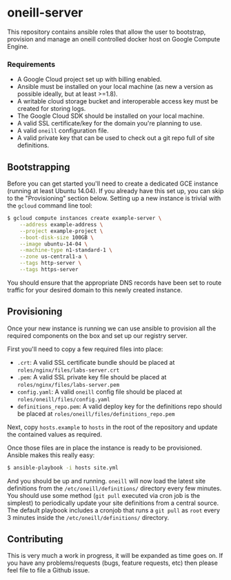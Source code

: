 oneill-server
=============

This repository contains ansible roles that allow the user to bootstrap,
provision and manage an oneill controlled docker host on Google Compute
Engine.


### Requirements

- A Google Cloud project set up with billing enabled.
- Ansible must be installed on your local machine (as new a version as
  possible ideally, but at least >=1.8).
- A writable cloud storage bucket and interoperable access key must be created
  for storing logs.
- The Google Cloud SDK should be installed on your local machine.
- A valid SSL certificate/key for the domain you're planning to use.
- A valid `oneill` configuration file.
- A valid private key that can be used to check out a git repo full of site
  definitions.



## Bootstrapping

Before you can get started you'll need to create a dedicated GCE instance
(running at least Ubuntu 14.04). If you already have this set up, you can skip
to the "Provisioning" section below. Setting up a new instance is trivial with
the `gcloud` command line tool:

```bash
$ gcloud compute instances create example-server \
    --address example-address \
    --project example-project \
    --boot-disk-size 100GB \
    --image ubuntu-14-04 \
    --machine-type n1-standard-1 \
    --zone us-central1-a \
    --tags http-server \
    --tags https-server
```

You should ensure that the appropriate DNS records have been set to route
traffic for your desired domain to this newly created instance.



## Provisioning

Once your new instance is running we can use ansible to provision all the
required components on the box and set up our registry server.

First you'll need to copy a few required files into place:

- `.crt`: A valid SSL certificate bundle should be placed at `roles/nginx/files/labs-server.crt`
- `.pem`: A valid SSL private key file should be placed at `roles/nginx/files/labs-server.pem`
- `config.yaml`: A valid `oneill` config file should be placed at `roles/oneill/files/config.yaml`
- `definitions_repo.pem`: A valid deploy key for the definitions repo should be placed at `roles/oneill/files/definitions_repo.pem`

Next, copy `hosts.example` to `hosts` in the root of the repository and update
the contained values as required.

Once those files are in place the instance is ready to be provisioned. Ansible
makes this really easy:

```bash
$ ansible-playbook -i hosts site.yml
```

And you should be up and running. `oneill` will now load the latest site definitions from the `/etc/oneill/definitions/`
directory every few minutes. You should use some method (`git pull` executed via cron job is the simplest) to periodically
update your site definitions from a central source. The default playbook includes a cronjob that runs a `git pull` as `root`
every 3 minutes inside the `/etc/oneill/definitions/` directory.


## Contributing

This is very much a work in progress, it will be expanded as time goes on. If
you have any problems/requests (bugs, feature requests, etc) then please feel
file to file a Github issue.

